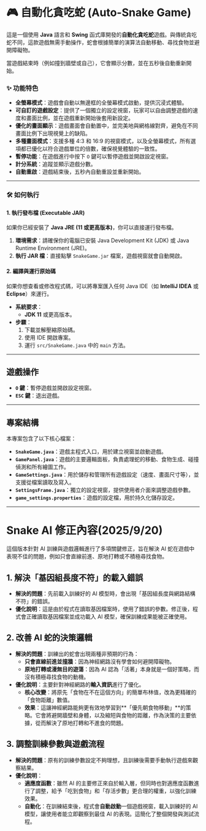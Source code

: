 # 🎮 自動化貪吃蛇 (Auto-Snake Game)

這是一個使用 **Java** 語言和 **Swing** 函式庫開發的**自動化貪吃蛇**遊戲。與傳統貪吃蛇不同，這款遊戲無需手動操作，蛇會根據簡單的演算法自動移動、尋找食物並避開障礙物。

當遊戲結束時（例如撞到牆壁或自己），它會顯示分數，並在五秒後自動重新開始。

### ✨ 功能特色

* **全螢幕模式**：遊戲會自動以無邊框的全螢幕模式啟動，提供沉浸式體驗。
* **可自訂的遊戲設定**：提供了一個獨立的設定視窗，玩家可以自由調整遊戲的速度和畫面比例，並在遊戲重新開始後套用新設定。
* **優化的畫面顯示**：遊戲畫面會自動置中，並完美地與網格線對齊，避免在不同畫面比例下出現視覺上的缺陷。
* **多種畫面模式**：支援多種 4:3 和 16:9 的視窗模式，以及全螢幕模式，所有選項都已優化以符合遊戲單位的倍數，確保視覺體驗的一致性。
* **暫停功能**：在遊戲進行中按下 `O` 鍵可以暫停遊戲並開啟設定視窗。
* **計分系統**：追蹤並顯示遊戲分數。
* **自動重啟**：遊戲結束後，五秒內自動重設並重新開始。

---

### 🛠️ 如何執行

#### 1. 執行發布檔 (Executable JAR)

如果你已經安裝了 **Java JRE (11 或更高版本)**，你可以直接運行發布檔。

1.  **環境需求**：請確保你的電腦已安裝 Java Development Kit (JDK) 或 Java Runtime Environment (JRE)。
2.  **執行 JAR 檔**：直接點擊 `SnakeGame.jar` 檔案，遊戲視窗就會自動開啟。

#### 2. 編譯與運行原始碼

如果你想查看或修改程式碼，可以將專案匯入任何 Java IDE（如 **IntelliJ IDEA** 或 **Eclipse**）來運行。

* **系統要求**：
    * **JDK 11** 或更高版本。
* **步驟**：
    1.  下載並解壓縮原始碼。
    2.  使用 IDE 開啟專案。
    3.  運行 `src/SnakeGame.java` 中的 `main` 方法。

---

## 遊戲操作

* **`O` 鍵**：暫停遊戲並開啟設定視窗。
* **`ESC` 鍵**：退出遊戲。

---

## 專案結構

本專案包含了以下核心檔案：

* **`SnakeGame.java`**：遊戲主程式入口，用於建立視窗並啟動遊戲。
* **`GamePanel.java`**：遊戲的主要邏輯面板，負責處理蛇的移動、食物生成、碰撞偵測和所有繪圖工作。
* **`GameSettings.java`**：用於儲存和管理所有遊戲設定（速度、畫面尺寸等），並支援從檔案讀取及寫入。
* **`SettingsFrame.java`**：獨立的設定視窗，提供使用者介面來調整遊戲參數。
* **`game_settings.properties`**：遊戲的設定檔，用於持久化儲存設定。

---

# Snake AI 修正內容(2025/9/20)

這個版本針對 AI 訓練與遊戲邏輯進行了多項關鍵修正，旨在解決 AI 蛇在遊戲中表現不佳的問題，例如只會直線前進、原地打轉或不積極尋找食物。

## **1. 解決「基因組長度不符」的載入錯誤**

* **解決的問題**：先前載入訓練好的 AI 模型時，會出現「基因組長度與網路結構不符」的錯誤。
* **優化說明**：這是由於程式在讀取基因檔案時，使用了錯誤的參數。修正後，程式會正確讀取基因檔案並成功載入 AI 模型，確保訓練成果能被正確使用。

## **2. 改善 AI 蛇的決策邏輯**

* **解決的問題**：訓練出的蛇會出現兩種非預期的行為：
  * **只會直線前進並撞牆**：因為神經網路沒有學會如何避開障礙物。
  * **原地打轉或漫無目的遊蕩**：因為 AI 認為「活著」本身就是一個好策略，而沒有積極尋找食物的動機。
* **優化說明**：主要針對神經網路的**輸入資訊**進行了優化。
  * **核心改變**：將原先「食物在不在這個方向」的簡單布林值，改為更精確的「食物距離」數值。
  * **效果**：這讓神經網路能夠更有效地學習到**「優先朝食物移動」**的策略。它會將避開牆壁和身體，以及縮短與食物的距離，作為決策的主要依據，從而解決了原地打轉和不進食的問題。

## **3. 調整訓練參數與遊戲流程**

* **解決的問題**：原有的訓練參數設定不夠理想，且訓練後需要手動執行遊戲來觀察結果。
* **優化說明**：
  * **適應度函數**：雖然 AI 的主要修正來自於輸入層，但同時也對適應度函數進行了調整，給予「吃到食物」和「存活步數」更合理的權重，以強化訓練效果。
  * **自動化**：在訓練結束後，程式會**自動啟動**一個遊戲視窗，載入訓練好的 AI 模型，讓使用者能立即觀察到最佳 AI 的表現。這簡化了整個開發與測試流程。
